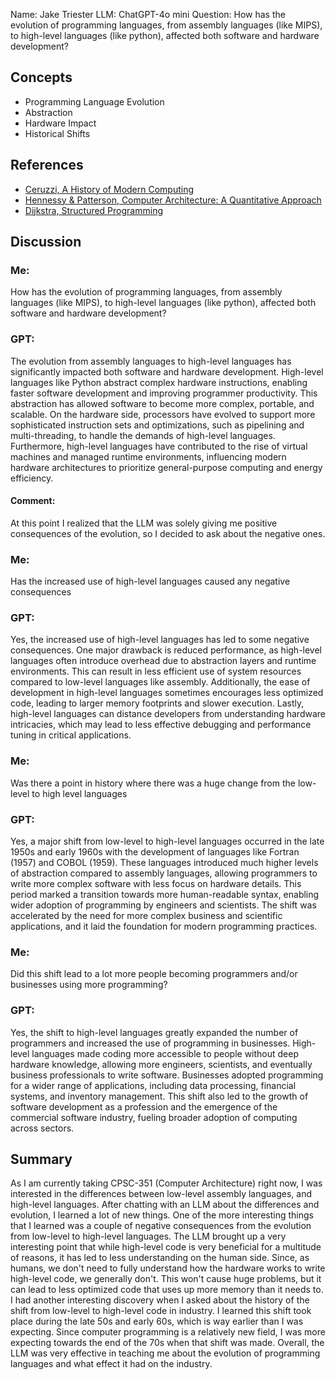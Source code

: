 Name: Jake Triester
LLM: ChatGPT-4o mini
Question: How has the evolution of programming languages, from assembly languages (like MIPS), to high-level languages (like python), affected both software and hardware development?

## Concepts
- Programming Language Evolution
- Abstraction
- Hardware Impact
- Historical Shifts

## References
- [Ceruzzi, A History of Modern Computing](https://books.google.com/books?hl=en&lr=&id=x1YESXanrgQC&oi=fnd&pg=PR5&dq=A+history+of+modern+computing&ots=ZL_Bpa3mX2&sig=dRs_74gJ-Qw5XPdx1FacKAw3OE8#v=onepage&q=A%20history%20of%20modern%20computing&f=false)
- [Hennessy & Patterson, Computer Architecture: A Quantitative Approach](https://books.google.com/books?hl=en&lr=&id=cM8mDwAAQBAJ&oi=fnd&pg=PP1&dq=Computer+Architecture:+A+Quantitative+Approach%22+by+John+L.+Hennessy+and+David+A.+Patterson+&ots=SJXaGgZUve&sig=2FDeFzLkdKu7p53_j0rd118Qiy4#v=onepage&q=Computer%20Architecture%3A%20A%20Quantitative%20Approach%22%20by%20John%20L.%20Hennessy%20and%20David%20A.%20Patterson&f=false)
- [Dijkstra, Structured Programming](https://dl.acm.org/doi/abs/10.5555/1243380)

## Discussion
### Me:
How has the evolution of programming languages, from assembly languages (like MIPS), to    high-level languages (like python), affected both software and hardware development?

### GPT: 
The evolution from assembly languages to high-level languages has significantly impacted both software and hardware development. High-level languages like Python abstract complex hardware instructions, enabling faster software development and improving programmer productivity. This abstraction has allowed software to become more complex, portable, and scalable. On the hardware side, processors have evolved to support more sophisticated instruction sets and optimizations, such as pipelining and multi-threading, to handle the demands of high-level languages. Furthermore, high-level languages have contributed to the rise of virtual machines and managed runtime environments, influencing modern hardware architectures to prioritize general-purpose computing and energy efficiency.

#### Comment:
At this point I realized that the LLM was solely giving me positive consequences of the evolution, so I decided to ask about the negative ones.

### Me:
Has the increased use of high-level languages caused any negative consequences

### GPT: 
Yes, the increased use of high-level languages has led to some negative consequences. One major drawback is reduced performance, as high-level languages often introduce overhead due to abstraction layers and runtime environments. This can result in less efficient use of system resources compared to low-level languages like assembly. Additionally, the ease of development in high-level languages sometimes encourages less optimized code, leading to larger memory footprints and slower execution. Lastly, high-level languages can distance developers from understanding hardware intricacies, which may lead to less effective debugging and performance tuning in critical applications.

### Me:
Was there a point in history where there was a huge change from the low-level to high level languages

### GPT: 
Yes, a major shift from low-level to high-level languages occurred in the late 1950s and early 1960s with the development of languages like Fortran (1957) and COBOL (1959). These languages introduced much higher levels of abstraction compared to assembly languages, allowing programmers to write more complex software with less focus on hardware details. This period marked a transition towards more human-readable syntax, enabling wider adoption of programming by engineers and scientists. The shift was accelerated by the need for more complex business and scientific applications, and it laid the foundation for modern programming practices.

### Me:
Did this shift lead to a lot more people becoming programmers and/or businesses using more programming?

### GPT: 
Yes, the shift to high-level languages greatly expanded the number of programmers and increased the use of programming in businesses. High-level languages made coding more accessible to people without deep hardware knowledge, allowing more engineers, scientists, and eventually business professionals to write software. Businesses adopted programming for a wider range of applications, including data processing, financial systems, and inventory management. This shift also led to the growth of software development as a profession and the emergence of the commercial software industry, fueling broader adoption of computing across sectors.

## Summary
As I am currently taking CPSC-351 (Computer Architecture) right now, I was interested in the differences between low-level assembly languages, and high-level languages. After chatting with an LLM about the differences and evolution, I learned a lot of new things. One of the more interesting things that I learned was a couple of negative consequences from the evolution from low-level to high-level languages. The LLM brought up a very interesting point that while high-level code is very beneficial for a multitude of reasons, it has led to less understanding on the human side. Since, as humans, we don't need to fully understand how the hardware works to write high-level code, we generally don't. This won't cause huge problems, but it can lead to less optimized code that uses up more memory than it needs to. I had another interesting discovery when I asked about the history of the shift from low-level to high-level code in industry. I learned this shift took place during the late 50s and early 60s, which is way earlier than I was expecting. Since computer programming is a relatively new field, I was more expecting towards the end of the 70s when that shift was made. Overall, the LLM was very effective in teaching me about the evolution of programming languages and what effect it had on the industry.
